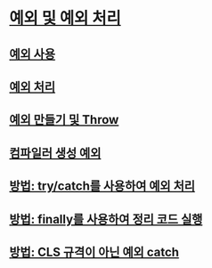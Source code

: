# [예외 및 예외 처리](index.md)
## [예외 사용](using-exceptions.md)
## [예외 처리](exception-handling.md)
## [예외 만들기 및 Throw](creating-and-throwing-exceptions.md)
## [컴파일러 생성 예외](compiler-generated-exceptions.md)
## [방법: try/catch를 사용하여 예외 처리](how-to-handle-an-exception-using-try-catch.md)
## [방법: finally를 사용하여 정리 코드 실행](how-to-execute-cleanup-code-using-finally.md)
## [방법: CLS 규격이 아닌 예외 catch](how-to-catch-a-non-cls-exception.md)

